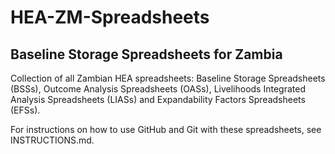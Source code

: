 # HEA-ZM-Spreadsheets

## Baseline Storage Spreadsheets for Zambia

Collection of all Zambian HEA spreadsheets: Baseline Storage Spreadsheets (BSSs), Outcome Analysis Spreadsheets (OASs), Livelihoods Integrated Analysis Spreadsheets (LIASs) and Expandability Factors Spreadsheets (EFSs).

For instructions on how to use GitHub and Git with these spreadsheets, see INSTRUCTIONS.md.
